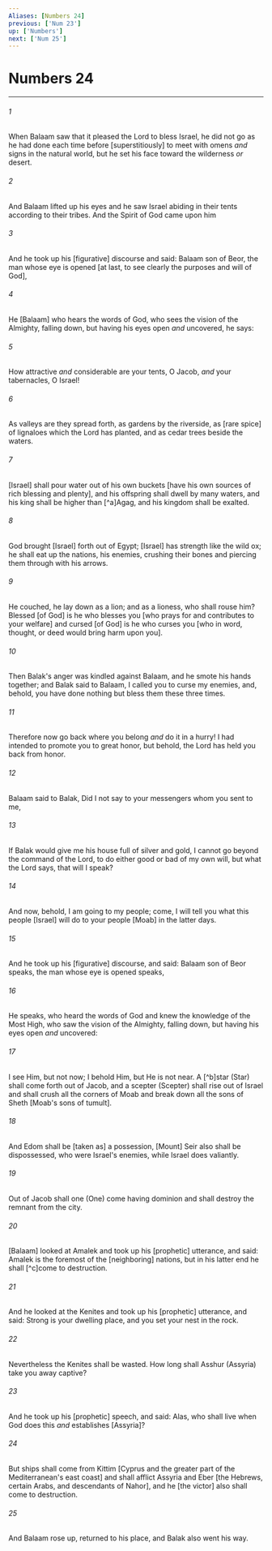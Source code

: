 ```yaml
---
Aliases: [Numbers 24]
previous: ['Num 23']
up: ['Numbers']
next: ['Num 25']
---
```

# Numbers 24

***














###### 1 






When Balaam saw that it pleased the Lord to bless Israel, he did not go as he had done each time before [superstitiously] to meet with omens _and_ signs in the natural world, but he set his face toward the wilderness _or_ desert. 













###### 2 






And Balaam lifted up his eyes and he saw Israel abiding in their tents according to their tribes. And the Spirit of God came upon him 













###### 3 






And he took up his [figurative] discourse and said: Balaam son of Beor, the man whose eye is opened [at last, to see clearly the purposes and will of God], 













###### 4 






He [Balaam] who hears the words of God, who sees the vision of the Almighty, falling down, but having his eyes open _and_ uncovered, he says: 













###### 5 






How attractive _and_ considerable are your tents, O Jacob, _and_ your tabernacles, O Israel! 













###### 6 






As valleys are they spread forth, as gardens by the riverside, as [rare spice] of lignaloes which the Lord has planted, and as cedar trees beside the waters. 













###### 7 






[Israel] shall pour water out of his own buckets [have his own sources of rich blessing and plenty], and his offspring shall dwell by many waters, and his king shall be higher than [^a]Agag, and his kingdom shall be exalted. 













###### 8 






God brought [Israel] forth out of Egypt; [Israel] has strength like the wild ox; he shall eat up the nations, his enemies, crushing their bones and piercing them through with his arrows. 













###### 9 






He couched, he lay down as a lion; and as a lioness, who shall rouse him? Blessed [of God] is he who blesses you [who prays for and contributes to your welfare] and cursed [of God] is he who curses you [who in word, thought, or deed would bring harm upon you]. 













###### 10 






Then Balak's anger was kindled against Balaam, and he smote his hands together; and Balak said to Balaam, I called you to curse my enemies, and, behold, you have done nothing but bless them these three times. 













###### 11 






Therefore now go back where you belong _and_ do it in a hurry! I had intended to promote you to great honor, but behold, the Lord has held you back from honor. 













###### 12 






Balaam said to Balak, Did I not say to your messengers whom you sent to me, 













###### 13 






If Balak would give me his house full of silver and gold, I cannot go beyond the command of the Lord, to do either good or bad of my own will, but what the Lord says, that will I speak? 













###### 14 






And now, behold, I am going to my people; come, I will tell you what this people [Israel] will do to your people [Moab] in the latter days. 













###### 15 






And he took up his [figurative] discourse, and said: Balaam son of Beor speaks, the man whose eye is opened speaks, 













###### 16 






He speaks, who heard the words of God and knew the knowledge of the Most High, who saw the vision of the Almighty, falling down, but having his eyes open _and_ uncovered: 













###### 17 






I see Him, but not now; I behold Him, but He is not near. A [^b]star (Star) shall come forth out of Jacob, and a scepter (Scepter) shall rise out of Israel and shall crush all the corners of Moab and break down all the sons of Sheth [Moab's sons of tumult]. 













###### 18 






And Edom shall be [taken as] a possession, [Mount] Seir also shall be dispossessed, who were Israel's enemies, while Israel does valiantly. 













###### 19 






Out of Jacob shall one (One) come having dominion and shall destroy the remnant from the city. 













###### 20 






[Balaam] looked at Amalek and took up his [prophetic] utterance, and said: Amalek is the foremost of the [neighboring] nations, but in his latter end he shall [^c]come to destruction. 













###### 21 






And he looked at the Kenites and took up his [prophetic] utterance, and said: Strong is your dwelling place, and you set your nest in the rock. 













###### 22 






Nevertheless the Kenites shall be wasted. How long shall Asshur (Assyria) take you away captive? 













###### 23 






And he took up his [prophetic] speech, and said: Alas, who shall live when God does this _and_ establishes [Assyria]? 













###### 24 






But ships shall come from Kittim [Cyprus and the greater part of the Mediterranean's east coast] and shall afflict Assyria and Eber [the Hebrews, certain Arabs, and descendants of Nahor], and he [the victor] also shall come to destruction. 













###### 25 






And Balaam rose up, returned to his place, and Balak also went his way.
